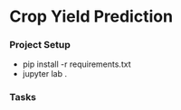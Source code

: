 # Crop Yield Prediction

### Project Setup
+ pip install -r requirements.txt
+ jupyter lab .


### Tasks

